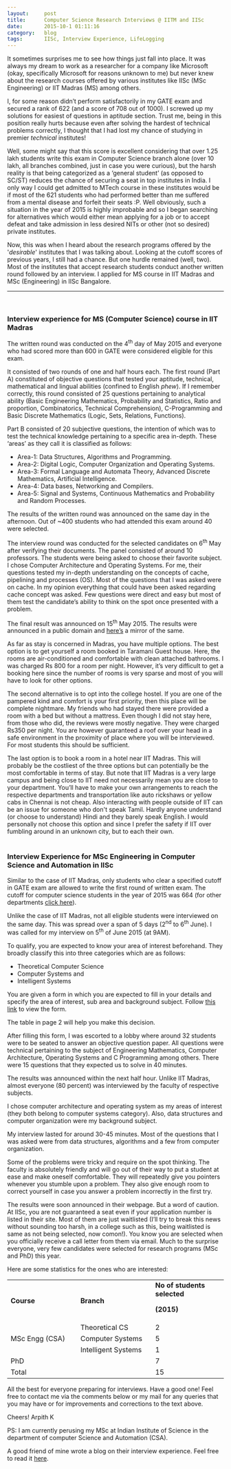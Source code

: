```yaml
---
layout: 	post
title:  	Computer Science Research Interviews @ IITM and IISc
date:   	2015-10-1 01:11:16
category: 	blog
tags:		IISc, Interview Experience, LifeLogging 
---
```

It sometimes surprises me to see how things just fall into place. It was always my dream to work as a researcher for a company like Microsoft (okay, specifically Microsoft for reasons unknown to me) but never knew about the research courses offered by various institutes like IISc (MSc Engineering) or IIT Madras (MS) among others.

<!--more-->
I, for some reason didn’t perform satisfactorily in my GATE exam and secured a rank of 622 (and a score of 708 out of 1000). I screwed up my solutions for easiest of questions in aptitude section. Trust me, being in this position really hurts because even after solving the hardest of technical problems correctly, I thought that I had lost my chance of studying in premier <em>technical</em> institutes!

Well, some might say that this score is excellent considering that over 1.25 lakh students write this exam in Computer Science branch alone (over 10 lakh, all branches combined, just in case you were curious), but the harsh reality is that being categorized as a ‘general student’ (as opposed to SC/ST) reduces the chance of securing a seat in top institutes in India. I only way I could get admitted to MTech course in these institutes would be if most of the 621 students who had performed better than me suffered from a mental disease and forfeit their seats :P. Well obviously, such a situation in the year of 2015 is highly improbable and so I began searching for alternatives which would either mean applying for a job or to accept defeat and take admission in less desired NITs or other (not so desired) private institutes.

Now, this was when I heard about the research programs offered by the '<em>desirable</em>' institutes that I was talking about. Looking at the cutoff scores of previous years, I still had a chance. But one hurdle remained (well, two). Most of the institutes that accept research students conduct another written round followed by an interview. I applied for MS course in IIT Madras and MSc (Engineering) in IISc Bangalore.

***
<br>

### Interview experience for MS (Computer Science) course in IIT Madras

The written round was conducted on the 4<sup>th</sup> day of May 2015 and everyone who had scored more than 600 in GATE were considered eligible for this exam.

It consisted of two rounds of one and half hours each. The first round (Part A) constituted of objective questions that tested your aptitude, technical, mathematical and lingual abilities (confined to English *phew*). If I remember correctly, this round consisted of 25 questions pertaining to analytical ability (Basic Engineering Mathematics, Probability and Statistics, Ratio and proportion, Combinatorics, Technical Comprehension), C-Programming and Basic Discrete Mathematics (Logic, Sets, Relations, Functions).

Part B consisted of 20 subjective questions, the intention of which was to test the technical knowledge pertaining to a specific area in-depth. These ‘areas’ as they call it is classified as follows:
<ul>
	<li>Area-1: Data Structures, Algorithms and Programming.</li>
	<li>Area-2: Digital Logic, Computer Organization and Operating Systems.</li>
	<li>Area-3: Formal Language and Automata Theory, Advanced Discrete Mathematics, Artificial Intelligence.</li>
	<li>Area-4: Data bases, Networking and Compilers.</li>
	<li>Area-5: Signal and Systems, Continuous Mathematics and Probability and Random Processes.</li>
</ul>
The results of the written round was announced on the same day in the afternoon. Out of ~400 students who had attended this exam around 40 were selected.

The interview round was conducted for the selected candidates on 6<sup>th</sup> May after verifying their documents. The panel consisted of around 10 professors. The students were being asked to choose their favorite subject. I chose Computer Architecture and Operating Systems. For me, their questions tested my in-depth understanding on the concepts of cache, pipelining and processes (OS). Most of the questions that I was asked were on cache. In my opinion everything that could have been asked regarding cache concept was asked. Few questions were direct and easy but most of them test the candidate’s ability to think on the spot once presented with a problem.

The final result was announced on 15<sup>th</sup> May 2015. The results were announced in a public domain and <a href="https://drive.google.com/file/d/0B61DWhik0jONUzhPZDhPdFBRS3M/view?usp=sharing" target="_blank" data-blogger-escaped-target="_blank">here’s</a> a mirror of the same.

As far as stay is concerned in Madras, you have multiple options. The best option is to get yourself a room booked in Taramani Guest house. Here, the rooms are air-conditioned and comfortable with clean attached bathrooms. I was charged Rs 800 for a room per night. However, it’s very difficult to get a booking here since the number of rooms is very sparse and most of you will have to look for other options.

The second alternative is to opt into the college hostel. If you are one of the pampered kind and comfort is your first priority, then this place will be complete nightmare. My friends who had stayed there were provided a room with a bed but without a mattress. Even though I did not stay here, from those who did, the reviews were mostly negative. They were charged Rs350 per night. You are however guaranteed a roof over your head in a safe environment in the proximity of place where you will be interviewed. For most students this should be sufficient.

The last option is to book a room in a hotel near IIT Madras. This will probably be the costliest of the three options but can potentially be the most comfortable in terms of stay. But note that IIT Madras is a very large campus and being close to IIT need not necessarily mean you are close to your department. You’ll have to make your own arrangements to reach the respective departments and transportation like auto rickshaws or yellow cabs in Chennai is not cheap. Also interacting with people outside of IIT can be an issue for someone who don't speak Tamil. Hardly anyone understand (or choose to understand) Hindi and they barely speak English. I would personally not choose this option and since I prefer the safety if IIT over fumbling around in an unknown city, but to each their own.
<br><br>
### Interview Experience for MSc Engineering in Computer Science and Automation in IISc   

Similar to the case of IIT Madras, only students who clear a specified cutoff in GATE exam are allowed to write the first round of written exam. The cutoff for computer science students in the year of 2015 was 664 (for other departments <a href="https://drive.google.com/file/d/0B61DWhik0jONTVh4bFdJcVFNeFU/view?usp=sharing" target="_blank">click here</a>).

Unlike the case of IIT Madras, not all eligible students were interviewed on the same day. This was spread over a span of 5 days (2<sup>nd</sup> to 6<sup>th</sup> June). I was called for my interview on 5<sup>th</sup> of June 2015 (at 9AM).

To qualify, you are expected to know your area of interest beforehand. They broadly classify this into three categories which are as follows:
<ul>
	<li>Theoretical Computer Science</li>
	<li>Computer Systems and</li>
	<li>Intelligent Systems</li>
</ul>
You are given a form in which you are expected to fill in your details and specify the area of interest, sub area and background subject. Follow <a href="https://drive.google.com/file/d/0B61DWhik0jONSUxNcWVuTTFIZG8/view?usp=sharing" target="_blank" data-blogger-escaped-target="_blank">this link</a> to view the form.

The table in page 2 will help you make this decision.

After filling this form, I was escorted to a lobby where around 32 students were to be seated to answer an objective question paper. All questions were technical pertaining to the subject of Engineering Mathematics, Computer Architecture, Operating Systems and C Programming among others. There were 15 questions that they expected us to solve in 40 minutes.

The results was announced within the next half hour. Unlike IIT Madras, almost everyone (80 percent) was interviewed by the faculty of respective subjects.

I chose computer architecture and operating system as my areas of interest (they both belong to computer systems category). Also, data structures and computer organization were my background subject.

My interview lasted for around 30-45 minutes. Most of the questions that I was asked were from data structures, algorithms and a few from computer organization.

Some of the problems were tricky and require on the spot thinking. The faculty is absolutely friendly and will go out of their way to put a student at ease and make oneself comfortable. They will repeatedly give you pointers whenever you stumble upon a problem. They also give enough room to correct yourself in case you answer a problem incorrectly in the first try.

The results were soon announced in their webpage. But a word of caution. At IISc, you are not guaranteed a seat even if your application number is listed in their site. Most of them are just waitlisted (I’ll try to break this news without sounding too harsh, in a college such as this, being waitlisted is same as not being selected, now comon!). You know you are selected when you officially receive a call letter from them via email. Much to the surprise everyone, very few candidates were selected for research programs (MSc and PhD) this year.

Here are some statistics for the ones who are interested:
<table data-blogger-escaped-style="border-collapse: collapse; border: none; mso-border-alt: solid windowtext .5pt; mso-padding-alt: 0in 5.4pt 0in 5.4pt; mso-yfti-tbllook: 1184;">
<tbody>
<tr>
<td width="208" data-blogger-escaped-style="border: solid windowtext 1.0pt; mso-border-alt: solid windowtext .5pt; padding: 0in 5.4pt 0in 5.4pt; width: 155.8pt;"><strong>Course</strong></td>
<td width="208" data-blogger-escaped-style="border-left: none; border: solid windowtext 1.0pt; mso-border-alt: solid windowtext .5pt; mso-border-left-alt: solid windowtext .5pt; padding: 0in 5.4pt 0in 5.4pt; width: 155.85pt;"><strong>Branch</strong></td>
<td width="208" data-blogger-escaped-style="border-left: none; border: solid windowtext 1.0pt; mso-border-alt: solid windowtext .5pt; mso-border-left-alt: solid windowtext .5pt; padding: 0in 5.4pt 0in 5.4pt; width: 155.85pt;"><strong>No of students selected</strong>

<strong>(2015)</strong></td>
</tr>
<tr>
<td rowspan="3" width="208" data-blogger-escaped-style="border-top: none; border: solid windowtext 1.0pt; mso-border-alt: solid windowtext .5pt; mso-border-top-alt: solid windowtext .5pt; padding: 0in 5.4pt 0in 5.4pt; width: 155.8pt;">MSc Engg (CSA)</td>
<td width="208" data-blogger-escaped-style="border-bottom: solid windowtext 1.0pt; border-left: none; border-right: solid windowtext 1.0pt; border-top: none; mso-border-alt: solid windowtext .5pt; mso-border-left-alt: solid windowtext .5pt; mso-border-top-alt: solid windowtext .5pt; padding: 0in 5.4pt 0in 5.4pt; width: 155.85pt;">Theoretical CS</td>
<td width="208" data-blogger-escaped-style="border-bottom: solid windowtext 1.0pt; border-left: none; border-right: solid windowtext 1.0pt; border-top: none; mso-border-alt: solid windowtext .5pt; mso-border-left-alt: solid windowtext .5pt; mso-border-top-alt: solid windowtext .5pt; padding: 0in 5.4pt 0in 5.4pt; width: 155.85pt;">2</td>
</tr>
<tr>
<td width="208" data-blogger-escaped-style="border-bottom: solid windowtext 1.0pt; border-left: none; border-right: solid windowtext 1.0pt; border-top: none; mso-border-alt: solid windowtext .5pt; mso-border-left-alt: solid windowtext .5pt; mso-border-top-alt: solid windowtext .5pt; padding: 0in 5.4pt 0in 5.4pt; width: 155.85pt;">Computer Systems</td>
<td width="208" data-blogger-escaped-style="border-bottom: solid windowtext 1.0pt; border-left: none; border-right: solid windowtext 1.0pt; border-top: none; mso-border-alt: solid windowtext .5pt; mso-border-left-alt: solid windowtext .5pt; mso-border-top-alt: solid windowtext .5pt; padding: 0in 5.4pt 0in 5.4pt; width: 155.85pt;">5</td>
</tr>
<tr>
<td width="208" data-blogger-escaped-style="border-bottom: solid windowtext 1.0pt; border-left: none; border-right: solid windowtext 1.0pt; border-top: none; mso-border-alt: solid windowtext .5pt; mso-border-left-alt: solid windowtext .5pt; mso-border-top-alt: solid windowtext .5pt; padding: 0in 5.4pt 0in 5.4pt; width: 155.85pt;">Intelligent Systems</td>
<td width="208" data-blogger-escaped-style="border-bottom: solid windowtext 1.0pt; border-left: none; border-right: solid windowtext 1.0pt; border-top: none; mso-border-alt: solid windowtext .5pt; mso-border-left-alt: solid windowtext .5pt; mso-border-top-alt: solid windowtext .5pt; padding: 0in 5.4pt 0in 5.4pt; width: 155.85pt;">1</td>
</tr>
<tr>
<td colspan="2" width="416" data-blogger-escaped-style="border-top: none; border: solid windowtext 1.0pt; mso-border-alt: solid windowtext .5pt; mso-border-top-alt: solid windowtext .5pt; padding: 0in 5.4pt 0in 5.4pt; width: 311.65pt;">PhD</td>
<td width="208" data-blogger-escaped-style="border-bottom: solid windowtext 1.0pt; border-left: none; border-right: solid windowtext 1.0pt; border-top: none; mso-border-alt: solid windowtext .5pt; mso-border-left-alt: solid windowtext .5pt; mso-border-top-alt: solid windowtext .5pt; padding: 0in 5.4pt 0in 5.4pt; width: 155.85pt;">7</td>
</tr>
<tr>
<td colspan="2" width="416" data-blogger-escaped-style="border-top: none; border: solid windowtext 1.0pt; mso-border-alt: solid windowtext .5pt; mso-border-top-alt: solid windowtext .5pt; padding: 0in 5.4pt 0in 5.4pt; width: 311.65pt;">Total</td>
<td width="208" data-blogger-escaped-style="border-bottom: solid windowtext 1.0pt; border-left: none; border-right: solid windowtext 1.0pt; border-top: none; mso-border-alt: solid windowtext .5pt; mso-border-left-alt: solid windowtext .5pt; mso-border-top-alt: solid windowtext .5pt; padding: 0in 5.4pt 0in 5.4pt; width: 155.85pt;">15</td>
</tr>
</tbody>
</table>
All the best for everyone preparing for interviews. Have a good one!
Feel free to contact me via the comments below or my mail for any queries that you may have or for improvements and corrections to the text above.

Cheers!
Arpith K

PS:
I am currently perusing my MSc at Indian Institute of Science in the department of computer Science and Automation (CSA).

A good friend of mine wrote a blog on their interview experience. Feel free to read it <a href="http://adarshpatil.in/timewarp/blog/post-gate-admissions-2015.html" target="_blank">here</a>.